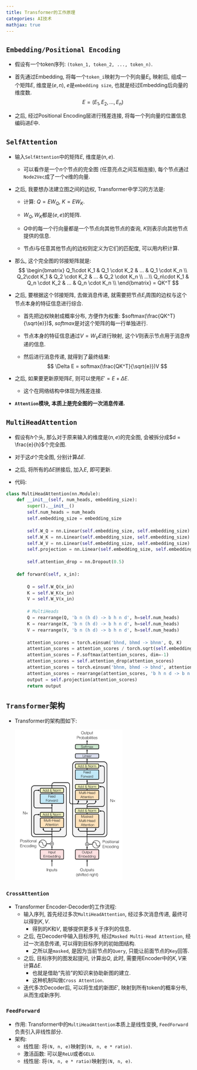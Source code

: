 ```yaml
---
title: Transformer的工作原理
categories: AI技术
mathjax: true
---
```




## `Embedding/Positional Encoding`

* 假设有一个token序列: `(token_1, token_2, ..., token_n)`.

* 首先通过Embedding, 将每一个`token_i`映射为一个列向量$E_i$, 映射后, 组成一个矩阵$E$, 维度是$(e, n)$, $e$是`embedding size`, 也就是经过Embedding后向量的维度数.
  $$
  E = (E_1, E_2, ..., E_n)
  $$

* 之后, 经过Positional Encoding层进行残差连接, 将每一个列向量的位置信息编码进$E$中.



## `SelfAttention`

* 输入`SelfAttention`中的矩阵$E$, 维度是$(n, e)$.

  * 可以看作是一个$n$个节点的完全图 (任意亮点之间互相连接), 每个节点通过`Node2Vec`成了一个$e$维的向量.

* 之后, 我要想办法建立图之间的边权, Transformer中学习的方法是:

  * 计算: $Q = EW_Q$, $K = EW_K$.

  * $W_Q, W_K$都是$(e, e)$的矩阵.

  * $Q$中的每一个行向量都是一个节点向其他节点的查询, $K$则表示向其他节点提供的信息.

  * 节点$i$与任意其他节点$j$的边权则定义为它们的匹配度, 可以用内积计算.

* 那么, 这个完全图的邻接矩阵就是:
  $$
  \begin{bmatrix} 
  Q_1\cdot K_1 & Q_1 \cdot K_2 & ... & Q_1 \cdot K_n \\ 
  Q_2\cdot K_1 & Q_2 \cdot K_2 & ... & Q_2 \cdot K_n \\ 
  ...\\
  Q_n\cdot K_1 & Q_n \cdot K_2 & ... & Q_n \cdot K_n \\ 
  \end{bmatrix} = QK^T
  $$
  
* 之后, 要根据这个邻接矩阵, 去做消息传递, 就需要把节点$E_i$周围的边权与这个节点本身的特征信息进行综合.

  * 首先把边权映射成概率分布, 方便作为权重: $softmax(\frac{QK^T}{\sqrt{e}})$, $softmax$是对这个矩阵的每一行单独进行.

  * 节点本身的特征信息通过$V = W_VE$进行映射, 这个$V$则表示节点用于消息传递的信息.

  * 然后进行消息传递, 就得到了最终结果:
    $$
    \Delta E = softmax(\frac{QK^T}{\sqrt{e}})V
    $$
    


* 之后, 如果要更新原矩阵$E$, 则可以使用$E' = E + \Delta E$.
  * 这个在网络结构中体现为残差连接. 

* **`Attention`模块, 本质上是完全图的一次消息传递.**

## `MultiHeadAttention`

* 假设有$h$个头, 那么对于原来输入的维度是$(n, e)$的完全图, 会被拆分成$d = \frac{e}{h}$个完全图.
* 对于这$d$个完全图, 分别计算$\Delta E$.
* 之后, 将所有的$\Delta E$拼接后, 加入$E$, 即可更新.

* 代码:
  

```python
class MultiHeadAttention(nn.Module):
	def __init__(self, num_heads, embedding_size):
		super().__init__()
		self.num_heads = num_heads
		self.embedding_size = embedding_size

		self.W_Q = nn.Linear(self.embedding_size, self.embedding_size)
		self.W_K = nn.Linear(self.embedding_size, self.embedding_size)
		self.W_V = nn.Linear(self.embedding_size, self.embedding_size)
		self.projection = nn.Linear(self.embedding_size, self.embedding_size)

		self.attention_drop = nn.Dropout(0.5)

	def forward(self, x_in):

		Q = self.W_Q(x_in)
		K = self.W_K(x_in)
		V = self.W_V(x_in)

		# MultiHeads
		Q = rearrange(Q, 'b n (h d) -> b h n d', h=self.num_heads)
		K = rearrange(K, 'b n (h d) -> b h n d', h=self.num_heads)
		V = rearrange(V, 'b n (h d) -> b h n d', h=self.num_heads)

		attention_scores = torch.einsum('bhnd, bhmd -> bhnm', Q, K)
		attention_scores = attention_scores / torch.sqrt(self.embedding_size)
		attention_scores = F.softmax(attention_scores, dim=-1)
		attention_scores = self.attention_drop(attention_scores)
		attention_scores = torch.einsum('bhnm, bhmd -> bhnd', attention_scores, V)
		attention_scores = rearrange(attention_scores, 'b h n d -> b n (h d)')
		output = self.projection(attention_scores)
		return output

```



## `Transformer`架构

* Transformer的架构图如下:

  <img src="./transformer/image-20240901194923544.png" alt="Transformer架构图" style="zoom: 40%;" />



### `CrossAttention`

* Transformer Encoder-Decoder的工作流程:
  * 输入序列, 首先经过多次`MultiHeadAttention`, 经过多次消息传递, 最终可以得到$K, V$.
    * 得到的$K$和$V$, 能够提供更多关于序列的信息.
  * 之后, 在Decoder中输入目标序列, 经过`Masked Multi-Head Attention`, 经过一次消息传递, 可以得到目标序列的初始图结构.
    * 之所以是`masked`, 是因为当前节点的`Query`, 只能让前面节点的`Key`回答.
  * 之后, 目标序列的图发起提问, 计算出$Q$, 此时, 需要用Encoder中的$K, V$来计算$\Delta E$.
    * 也就是借助“先验”的知识来协助新图的建立.
    * 这种机制叫做`Cross Attention`.
  * 迭代多次Decoder后, 可以将生成的新图$E'$, 映射到所有token的概率分布, 从而生成新序列.



### `FeedForward`

* 作用: Transformer中的`MultiHeadAttention`本质上是线性变换, `FeedForward`负责引入非线性部分.
* 架构:
  * 线性层: 将`(N, n, e)`映射到`(N, n, e * ratio)`.
  * 激活函数: 可以是`ReLU`或者`GELU`.
  * 线性层: 将`(N, n, e * ratio)`映射到`(N, n, e)`.
